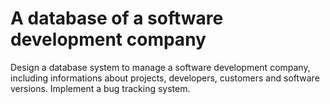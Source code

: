 # A database of a software development company
Design a database system to manage a software development company, including informations about projects, developers, customers and software versions. Implement a bug tracking system.
